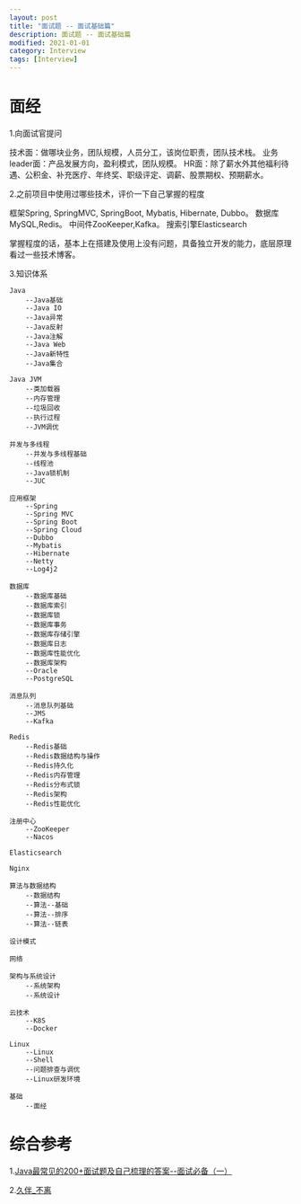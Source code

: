 ```yaml
---
layout: post
title: "面试题 -- 面试基础篇"
description: 面试题 -- 面试基础篇
modified: 2021-01-01
category: Interview
tags: [Interview]
---
```


# 面经

1.向面试官提问

技术面：做哪块业务，团队规模，人员分工，该岗位职责，团队技术栈。
业务leader面：产品发展方向，盈利模式，团队规模。
HR面：除了薪水外其他福利待遇、公积金、补充医疗、年终奖、职级评定、调薪、股票期权、预期薪水。

2.之前项目中使用过哪些技术，评价一下自己掌握的程度
  
框架Spring, SpringMVC, SpringBoot, Mybatis, Hibernate, Dubbo。
数据库MySQL,Redis。
中间件ZooKeeper,Kafka。
搜索引擎Elasticsearch
  
掌握程度的话，基本上在搭建及使用上没有问题，具备独立开发的能力，底层原理看过一些技术博客。

3.知识体系

    Java
        --Java基础
        --Java IO
        --Java异常
        --Java反射
        --Java注解
        --Java Web
        --Java新特性
        --Java集合
    
    Java JVM
        --类加载器
        --内存管理
        --垃圾回收
        --执行过程
        --JVM调优
        
    并发与多线程
        --并发与多线程基础
        --线程池
        --Java锁机制
        --JUC
        
    应用框架
        --Spring
        --Spring MVC
        --Spring Boot
        --Spring Cloud
        --Dubbo
        --Mybatis
        --Hibernate
        --Netty
        --Log4j2
        
    数据库
        --数据库基础
        --数据库索引
        --数据库锁
        --数据库事务
        --数据库存储引擎
        --数据库日志
        --数据库性能优化
        --数据库架构
        --Oracle
        --PostgreSQL
        
    消息队列
        --消息队列基础
        --JMS
        --Kafka
        
    Redis
        --Redis基础
        --Redis数据结构与操作
        --Redis持久化
        --Redis内存管理
        --Redis分布式锁
        --Redis架构
        --Redis性能优化
        
    注册中心
        --ZooKeeper
        --Nacos

    Elasticsearch
    
    Nginx

    算法与数据结构
        --数据结构
        --算法--基础
        --算法--排序
        --算法--链表
        
    设计模式
    
    网络
        
    架构与系统设计
        --系统架构
        --系统设计
        
    云技术
        --K8S
        --Docker
    
    Linux
        --Linux
        --Shell
        --问题排查与调优
        --Linux研发环境
    
    基础
        --面经
        
# 综合参考

1.[Java最常见的200+面试题及自己梳理的答案--面试必备（一）](https://www.cnblogs.com/cocoxu1992/p/10460251.html)

2.[久伴_不离](https://www.jianshu.com/u/837b81b0eaa9)